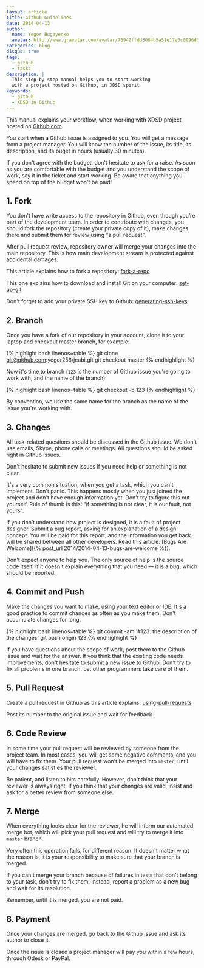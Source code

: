 ```yaml
---
layout: article
title: Github Guidelines
date: 2014-04-13
author:
  name: Yegor Bugayenko
  avatar: http://www.gravatar.com/avatar/70942ffdd8084b5a51e17e3c0996d53c?s=300
categories: blog
disqus: true
tags:
  - github
  - tasks
description: |
  This step-by-step manual helps you to start working
  with a project hosted on Github, in XDSD spirit
keywords:
  - github
  - XDSD in Github
---
```


This manual explains your workflow, when working with XDSD project,
hosted on [Github.com](http://www.github.com).

You start when a Github issue is assigned to you. You will get
a message from a project manager. You will know the number of the
issue, its title, its description, and its buget in hours (usually 30 minutes).

If you don't agree with the budget, don't
hesitate to ask for a raise. As soon as you are comfortable with the budget and
you understand the scope of work, say it in the ticket and start working.
Be aware that anything you spend on top of the budget won't be paid!

## 1. Fork

You don't have write access to the repository in Github, even though you’re part
of the development team. In order to contribute with changes, you should fork
the repository (create your private copy of it), make changes there and submit
them for review using "a pull request".

After pull request review, repository owner will merge
your changes into the main repository. This is how main
development stream is protected against accidental damages.

This article explains how to fork a repository:
[fork-a-repo](https://help.github.com/articles/fork-a-repo)

This one explains how to download and install Git on your computer:
[set-up-git](https://help.github.com/articles/set-up-git)

Don't forget to add your private SSH key to Github:
[generating-ssh-keys](https://help.github.com/articles/generating-ssh-keys)

## 2. Branch

Once you have a fork of our repository in your account, clone it to your laptop
and checkout master branch, for example:

{% highlight bash linenos=table %}
git clone git@github.com:yegor256/jcabi.git
git checkout master
{% endhighlight %}

Now it's time to branch (`123` is the number of Github issue you're going to work
with, and the name of the branch):

{% highlight bash linenos=table %}
git checkout -b 123
{% endhighlight %}

By convention, we use the same name for the branch as the name of the issue
you're working with.

## 3. Changes

All task-related questions should be discussed in the Github issue. We don't
use emails, Skype, phone calls or meetings. All questions should be asked
right in Github issues.

Don't hesitate to submit new issues if you need help or something is not clear.

It's a very common situation, when you get a task, which you can't implement.
Don't panic. This happens mostly when you just joined the project and
don't have enough information yet. Don't try to figure this out yourself. Rule
of thumb is this: "if something is not clear, it is our fault, not yours".

If you don’t understand how project is designed, it is a fault of project designer.
Submit a bug report, asking for an explanation of a design concept. You will be
paid for this report, and the information you get back will be shared between
all other developers. Read this article:
[Bugs Are Welcome]({% post_url 2014/2014-04-13-bugs-are-welcome %}).

Don't expect anyone to help you. The only source of help is
the source code itself. If it doesn't
explain everything that you need &mdash; it is a bug, which should be reported.

## 4. Commit and Push

Make the changes you want to make, using your text editor or IDE. It's a good
practice to commit changes as often as you make them. Don't accumulate changes
for long.

{% highlight bash linenos=table %}
git commit -am '#123: the description of the changes'
git push origin 123
{% endhighlight %}

If you have questions about the scope of work, post them to the Github issue and
wait for the answer. If you think that the existing code needs improvements,
don't hesitate to submit a new issue to Github. Don't try to fix all problems in
one branch. Let other programmers take care of them.

## 5. Pull Request

Create a pull request in Github as this article explains:
[using-pull-requests](https://help.github.com/articles/using-pull-requests)

Post its number to the original issue and wait for feedback.

## 6. Code Review

In some time your pull request will be reviewed by someone
from the project team. In most cases, you will get some
negative comments, and you will have to fix them. Your
pull request won't be merged into `master`, until your
changes satisfies the reviewer.

Be patient, and listen to him carefully. However, don't think
that your reviewer is always right. If you think that your
changes are valid, insist and ask for a better review from someone else.

## 7. Merge

When everything looks clear for the reviewer, he will inform
our automated merge bot, which will pick your pull request
and will try to merge it into `master` branch.

Very often this operation fails, for different reason. It doesn't
matter what the reason is, it is your responsibility to make
sure that your branch is merged.

If you can't merge your branch because of failures in tests that
don't belong to your task, don't try to fix them. Instead,
report a problem as a new bug and wait for its resolution.

Remember, until it is merged, you are not paid.

## 8. Payment

Once your changes are merged, go back to the Github issue and
ask its author to close it.

Once the issue is closed a project manager will pay you within
a few hours, through Odesk or PayPal.
